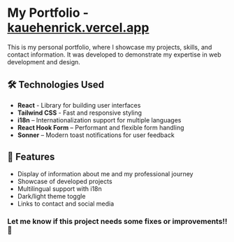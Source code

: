 # My Portfolio - [kauehenrick.vercel.app](https://kauehenrick.vercel.app/)

This is my personal portfolio, where I showcase my projects, skills, and contact information. It was developed to demonstrate my expertise in web development and design.

## 🛠 Technologies Used

- **React** - Library for building user interfaces  
- **Tailwind CSS** - Fast and responsive styling
- **i18n** – Internationalization support for multiple languages
- **React Hook Form** – Performant and flexible form handling
- **Sonner** – Modern toast notifications for user feedback

## 📌 Features
- Display of information about me and my professional journey
- Showcase of developed projects
- Multilingual support with i18n
- Dark/light theme toggle
- Links to contact and social media

### Let me know if this project needs some fixes or improvements!! 🚀
